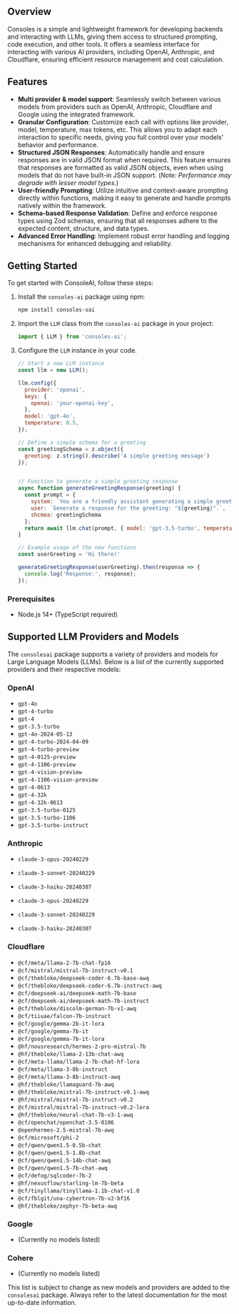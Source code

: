 ## Overview

Consoles is a simple and lightweight framework for developing backends and interacting with LLMs, giving them access to structured prompting, code execution, and other tools. It offers a seamless interface for interacting with various AI providers, including OpenAI, Anthropic, and Cloudflare, ensuring efficient resource management and cost calculation.

## Features

- **Multi provider & model support**: Seamlessly switch between various models from providers such as  OpenAI, Anthropic, Cloudflare and Google using the integrated framework.
- **Granular Configuration**: Customize each call with options like provider, model, temperature, max tokens, etc. This allows you to adapt each interaction to specific needs, giving you full control over your models' behavior and performance.
- **Structured JSON Responses**: Automatically handle and ensure responses are in valid JSON format when required. This feature ensures that responses are formatted as valid JSON objects, even when using models that do not have built-in JSON support. (*Note: Performance may degrade with lesser model types.*)
- **User-friendly Prompting**: Utilize intuitive and context-aware prompting directly within functions, making it easy to generate and handle prompts natively within the framework.
- **Schema-based Response Validation**: Define and enforce response types using Zod schemas, ensuring that all responses adhere to the expected content, structure, and data types.
- **Advanced Error Handling**: Implement robust error handling and logging mechanisms for enhanced debugging and reliability.

## Getting Started

To get started with ConsoleAI, follow these steps:

1. Install the `consoles-ai` package using npm:
   ```sh
   npm install consoles-sai
   ```

2. Import the `LLM` class from the `consoles-ai` package in your project:
   ```javascript
   import { LLM } from 'consoles-ai';
   ```

3. Configure the `LLM` instance in your code.
   ```javascript
   // Start a new LLM instance
   const llm = new LLM();

   llm.config({
     provider: 'openai',
     keys: {
       openai: 'your-openai-key',
     },
     model: 'gpt-4o',
     temperature: 0.5,
   });

   // Define a simple schema for a greeting
   const greetingSchema = z.object({
     greeting: z.string().describe('A simple greeting message')
   });


   // Function to generate a simple greeting response
   async function generateGreetingResponse(greeting) {
     const prompt = {
       system: `You are a friendly assistant generating a simple greeting response.`,
       user: `Generate a response for the greeting: "${greeting}".`,
       shcmea: greetingSchema
     };
     return await llm.chat(prompt, { model: 'gpt-3.5-turbo', temperature: 0.7, maxTokens: 50 });
   }

   // Example usage of the new functions
   const userGreeting = 'Hi there!'

   generateGreetingResponse(userGreeting).then(response => {
     console.log('Response:', response);
   });
   ```

### Prerequisites
- Node.js 14+ (TypeScript required)

## Supported LLM Providers and Models

The `consolesai` package supports a variety of providers and models for Large Language Models (LLMs). Below is a list of the currently supported providers and their respective models:

### OpenAI
- `gpt-4o`
- `gpt-4-turbo`
- `gpt-4`
- `gpt-3.5-turbo`
- `gpt-4o-2024-05-13`
- `gpt-4-turbo-2024-04-09`
- `gpt-4-turbo-preview`
- `gpt-4-0125-preview`
- `gpt-4-1106-preview`
- `gpt-4-vision-preview`
- `gpt-4-1106-vision-preview`
- `gpt-4-0613`
- `gpt-4-32k`
- `gpt-4-32k-0613`
- `gpt-3.5-turbo-0125`
- `gpt-3.5-turbo-1106`
- `gpt-3.5-turbo-instruct`

### Anthropic
- `claude-3-opus-20240229`
- `claude-3-sonnet-20240229`
- `claude-3-haiku-20240307`

- `claude-3-opus-20240229`
- `claude-3-sonnet-20240229`
- `claude-3-haiku-20240307`

### Cloudflare
- `@cf/meta/llama-2-7b-chat-fp16`
- `@cf/mistral/mistral-7b-instruct-v0.1`
- `@cf/thebloke/deepseek-coder-6.7b-base-awq`
- `@cf/thebloke/deepseek-coder-6.7b-instruct-awq`
- `@cf/deepseek-ai/deepseek-math-7b-base`
- `@cf/deepseek-ai/deepseek-math-7b-instruct`
- `@cf/thebloke/discolm-german-7b-v1-awq`
- `@cf/tiiuae/falcon-7b-instruct`
- `@cf/google/gemma-2b-it-lora`
- `@cf/google/gemma-7b-it`
- `@cf/google/gemma-7b-it-lora`
- `@hf/nousresearch/hermes-2-pro-mistral-7b`
- `@hf/thebloke/llama-2-13b-chat-awq`
- `@cf/meta-llama/llama-2-7b-chat-hf-lora`
- `@cf/meta/llama-3-8b-instruct`
- `@cf/meta/llama-3-8b-instruct-awq`
- `@hf/thebloke/llamaguard-7b-awq`
- `@hf/thebloke/mistral-7b-instruct-v0.1-awq`
- `@hf/mistral/mistral-7b-instruct-v0.2`
- `@cf/mistral/mistral-7b-instruct-v0.2-lora`
- `@hf/thebloke/neural-chat-7b-v3-1-awq`
- `@cf/openchat/openchat-3.5-0106`
- `@openhermes-2.5-mistral-7b-awq`
- `@cf/microsoft/phi-2`
- `@cf/qwen/qwen1.5-0.5b-chat`
- `@cf/qwen/qwen1.5-1.8b-chat`
- `@cf/qwen/qwen1.5-14b-chat-awq`
- `@cf/qwen/qwen1.5-7b-chat-awq`
- `@cf/defog/sqlcoder-7b-2`
- `@hf/nexusflow/starling-lm-7b-beta`
- `@cf/tinyllama/tinyllama-1.1b-chat-v1.0`
- `@cf/fblgit/una-cybertron-7b-v2-bf16`
- `@hf/thebloke/zephyr-7b-beta-awq`

### Google
- (Currently no models listed)

### Cohere
- (Currently no models listed)

This list is subject to change as new models and providers are added to the `consolesai` package. Always refer to the latest documentation for the most up-to-date information.


